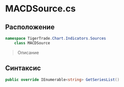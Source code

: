
# MACDSource.cs
## Расположение
```csharp
namespace TigerTrade.Chart.Indicators.Sources  
    class MACDSource
```

> Описание

## Синтаксис
```csharp
public override IEnumerable<string> GetSeriesList()
```
